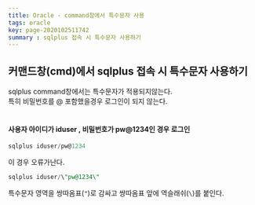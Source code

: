 ```yaml
---
title: Oracle - command창에서 특수문자 사용
tags: oracle
key: page-2020102511742
summary : sqlplus 접속 시 특수문자 사용하기
---
```


## 커맨드창(cmd)에서 sqlplus 접속 시 특수문자 사용하기
sqlplus command창에서는 특수문자가 적용되지않는다. <br/>
특히 비밀번호를 @ 포함했을경우 로그인이 되지 않는다.
<br/><br/>
#### 사용자 아이디가 iduser , 비밀번호가 pw@1234인 경우 로그인

```sql
sqlplus iduser/pw@1234
```
이 경우 오류가난다.


```sql
sqlplus iduser/\"pw@1234\"
```
특수문자 영역을 쌍따옴표(```"```)로 감싸고 쌍따옴표 앞에 역슬래쉬(```\```)를 붙인다.
<br/><br/><br/><br/>
